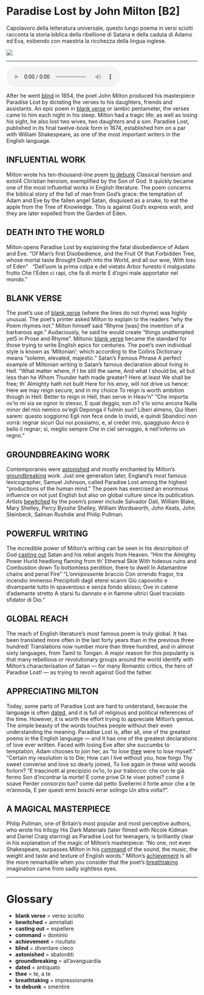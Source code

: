 # Paradise Lost by John Milton   [B2]

Capolavoro della letteratura universale, questo lungo poema in versi sciolti racconta la storia biblica della ribellione di Satana e della caduta di Adamo ed Eva, esibendo con maestria la ricchezza della lingua inglese.

![](Paradise%20Lost%20by%20John%20Milton.webp)

--------------

<div>
<audio controls autoplay>
    <source src="https:/raw.githubusercontent.com/dartie/speakup/main/2024-12/Paradise%20Lost%20by%20John%20Milton.mp3" type="audio/mpeg">
</audio>
</div>


After he went [blind](## "diventare cieco") in 1654, the poet John Milton produced his masterpiece Paradise Lost by dictating the verses to his daughters, friends and assistants. An epic poem in [blank verse](## "verso sciolto") or iambic pentameter, the verses came to him each night in his sleep. Milton had a tragic life; as well as losing his sight, he also lost two wives, two daughters and a son. Paradise Lost, published in its final twelve-book form in 1674, established him on a par with William Shakespeare, as one of the most important writers in the English language.

## INFLUENTIAL WORK
Milton wrote his ten-thousand-line poem [to debunk](## "smentire") Classical heroism and extol4 Christian heroism, exemplified by the Son of God. It quickly became one of the most influential works in English literature. The poem concerns the biblical story of the fall of man from God’s grace: the temptation of Adam and Eve by the fallen angel Satan, disguised as a snake, to eat the apple from the Tree of Knowledge. This is against God’s express wish, and they are later expelled from the Garden of Eden.

## DEATH INTO THE WORLD
Milton opens Paradise Lost by explaining the fatal disobedience of Adam and Eve.
“Of Man’s first Disobedience, and the Fruit 
Of that Forbidden Tree, whose mortal taste
Brought Death into the World, and all our woe,
With loss of Eden”
 
“Dell’uom la prima colpa e del vietato
Arbor funesto il malgustato frutto
Che l’Eden ci rapì, che fa di morte
E d’ogni male apportator nel mondo.”

## BLANK VERSE
The poet’s use of [blank verse](## "verso sciolto") (where the lines do not rhyme) was highly unusual. The poet’s printer asked Milton to explain to the readers “why the Poem rhymes not.” Milton himself said “Rhyme [was] the invention of a barbarous age.” Audaciously, he said he would create “things unattempted yet5 in Prose and Rhyme”. Miltonic [blank verse](## "verso sciolto") became the standard for those trying to write English epics for centuries. The poet’s own individual style is known as ‘Miltonian’; which according to the Collins Dictionary means “solemn, elevated, majestic.”
Satan’s Famous Phrase
A perfect example of Miltonian writing is Satan’s famous declaration about living in Hell.
“What matter where, if I be still the same,
And what I should be, all but less than he
Whom Thunder hath made greater? Here at least
We shall be free; th’ Almighty hath not built
Here for his envy, will not drive us hence:
Here we may reign secure, and in my choice
To reign is worth ambition though in Hell:
Better to reign in Hell, than serve in Heav’n”
“Che importa ov’io mi sia se ognor lo stesso,
E qual deggio, son io? s’io sono ancora
Nulla minor del mio nemico ov’egli
Deponga il fulmin suo? Liberi almeno,
Qui liberi sarem: questo soggiorno
Egli non fece onde lo invidi, e quindi
Sbandirci non vorrà: regnar sicuri
Qui noi possiamo, e, al creder mio, quaggiuso
Anco è bello il regnar; sì, meglio
sempre
Che in ciel servaggio, è nell’inferno un regno.”

## GROUNDBREAKING WORK
Contemporaries were [astonished](## "sbalorditi") and mostly enchanted by Milton’s [groundbreaking](## "all’avanguardia") work. Just one generation later, England’s most famous lexicographer, Samuel Johnson, called Paradise Lost among the highest “productions of the human mind.” The poem has exercised an enormous influence on not just English but also on global culture since its publication. Artists [bewitched](## "ammaliati") by the poem’s power include Salvador Dalí, William Blake, Mary Shelley, Percy Bysshe Shelley, William Wordsworth, John Keats, John Steinbeck, Salman Rushdie and Philip Pullman.

## POWERFUL WRITING
The incredible power of Milton’s writing can be seen in his description of God [casting out](## "espellere") Satan and his rebel angels from Heaven.
“Him the Almighty Power 
Hurld headlong flaming from 
th’ Ethereal Skie
With hideous ruins and Combustion down
To bottomless perdition, there to dwell
In Adamantine chains and penal Fire”
“L’onnipossente braccio
Con orrendo fragor, tra incendio
immenso
Precipitolli dagli eterei scanni
Giù capovolto e divampante tutto
In spaventoso e senza fondo abisso;
Ove in catene d’adamante stretto
A starsi fu dannato e in fiamme ultrici
Quel tracolato sfidator di Dio.”

## GLOBAL REACH
The reach of English literature’s most famous poem is truly global. It has been translated more often in the last forty years than in the previous three hundred! Translations now number more than three hundred, and in almost sixty languages, from Tamil to Tongan. A major reason for this popularity is that many rebellious or revolutionary groups around the world identify with Milton’s characterisation of Satan — for many Romantic critics, the hero of Paradise Lost! — as trying to revolt against God the father.

## APPRECIATING MILTON
Today, some parts of Paradise Lost are hard to understand, because the language is often [dated](## "antiquato"), and it is full of religious and political references of the time. However, it is worth the effort trying to appreciate Milton’s genius. The simple beauty of the words touches people without their even understanding the meaning. Paradise Lost is, after all, one of the greatest poems in the English language — and it has one of the greatest declarations of love ever written. Faced with losing Eve after she succumbs to temptation, Adam chooses to join her, as “to lose [thee](## "te, a te") were to lose myself.”
“Certain my resolution is to Die;
How can I live without you, how forgo
Thy sweet converse and love so dearly joined,
To live again in these wild woods forlorn?
“E trascinotti al precipizio ov’io,
Io pur trabocco: che con te già fermo
Son d’incontrar la morte! E come prive
Di te viver potrei? come il soave
Perder consorzio tuo? come dal petto
Svellermi il forte amor che a te
m’annoda,
E per questi ermi boschi errar solingo
Un altra volta?”.

## A MAGICAL MASTERPIECE
Philip Pullman, one of Britain’s most popular and most perceptive authors, who wrote his trilogy His Dark Materials (later filmed with Nicole Kidman and Daniel Craig starring) as Paradise Lost for teenagers, is brilliantly clear in his explanation of the magic of Milton’s masterpiece: “No one, not even Shakespeare, surpasses Milton in his [command](## "dominio") of the sound, the music, the weight and taste and texture of English words.” Milton’s [achievement](## "risultato") is all the more remarkable when you consider that the poet’s [breathtaking](## "impressionante") imagination came from sadly sightless eyes.

--------------

<div style = "display:block; clear:both; page-break-after:always;"></div>

# Glossary
* **blank verse** = verso sciolto
* **bewitched** = ammaliati
* **casting out** = espellere
* **command** = dominio
* **achievement** = risultato
* **blind** = diventare cieco
* **astonished** = sbalorditi
* **groundbreaking** = all’avanguardia
* **dated** = antiquato
* **thee** = te, a te
* **breathtaking** = impressionante
* **to debunk** = smentire
